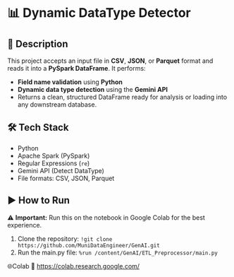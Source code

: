 # 📊 Dynamic DataType Detector

## 📌 Description  
This project accepts an input file in **CSV**, **JSON**, or **Parquet** format and reads it into a **PySpark DataFrame**. It performs:  
- **Field name validation** using **Python**
- **Dynamic data type detection** using the **Gemini API**  
- Returns a clean, structured DataFrame ready for analysis or loading into any downstream database.

## 🛠️ Tech Stack  
- Python  
- Apache Spark (PySpark)
- Regular Expressions (`re`) 
- Gemini API (Detect DataType)  
- File formats: CSV, JSON, Parquet

## ▶️ How to Run 
⚠️ **Important:** Run this on the notebook in Google Colab for the best experience.
1. Clone the repository:
`!git clone https://github.com/MuniDataEngineer/GenAI.git`
2. Run the main.py file:
`%run /content/GenAI/ETL_Preprocessor/main.py`

🌐Colab
🔗 https://colab.research.google.com/
